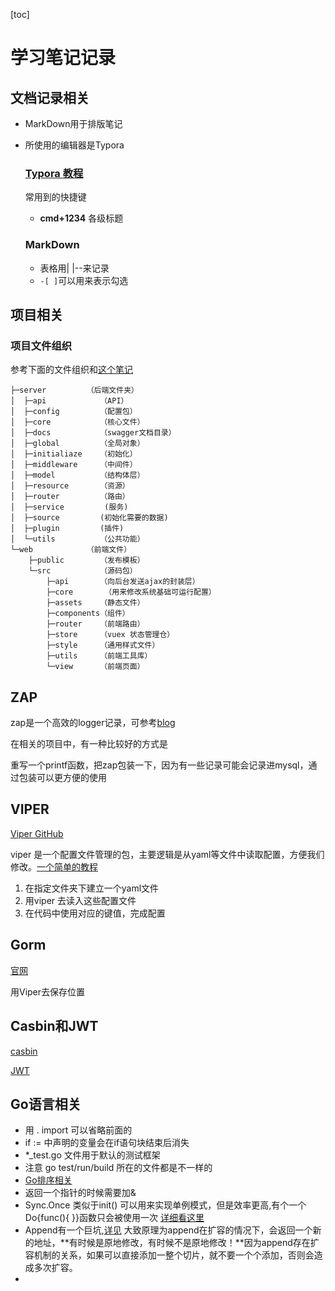 [toc]



# 学习笔记记录

## 文档记录相关

- MarkDown用于排版笔记

- 所使用的编辑器是Typora     

  ### [Typora 教程](https://zhuanlan.zhihu.com/p/293557841)

  常用到的快捷键

  - **cmd+1234**      各级标题
  ### MarkDown
  - 表格用| |--来记录
  - ```-[ ]```可以用来表示勾选

## 项目相关

### 项目文件组织

参考下面的文件组织和[这个笔记](https://www.jianshu.com/p/92919004293d)

    ├─server         （后端文件夹）
    │  ├─api            （API）
    │  ├─config         （配置包）
    │  ├─core           （核心文件）
    │  ├─docs           （swagger文档目录）
    │  ├─global         （全局对象）
    │  ├─initialiaze    （初始化）
    │  ├─middleware     （中间件）
    │  ├─model          （结构体层）
    │  ├─resource       （资源）
    │  ├─router         （路由）
    │  ├─service         (服务)
    │  ├─source         (初始化需要的数据)
    │  ├─plugin         (插件)
    │  └─utils          （公共功能）
    └─web            （前端文件）
        ├─public        （发布模板）
        └─src           （源码包）
            ├─api       （向后台发送ajax的封装层）
            ├─core       （用来修改系统基础可运行配置）
            ├─assets    （静态文件）
            ├─components（组件）
            ├─router    （前端路由）
            ├─store     （vuex 状态管理仓）
            ├─style     （通用样式文件）
            ├─utils     （前端工具库）
            └─view      （前端页面）



##  ZAP

zap是一个高效的logger记录，可参考[blog](https://www.liwenzhou.com/posts/Go/zap/)

在相关的项目中，有一种比较好的方式是

重写一个printf函数，把zap包装一下，因为有一些记录可能会记录进mysql，通过包装可以更方便的使用

## VIPER

[Viper GitHub](https://github.com/spf13/viper)

viper 是一个配置文件管理的包，主要逻辑是从yaml等文件中读取配置，方便我们修改。[一个简单的教程](https://www.liwenzhou.com/posts/Go/viper_tutorial/)

1. 在指定文件夹下建立一个yaml文件
2. 用viper 去读入这些配置文件
3. 在代码中使用对应的键值，完成配置

## Gorm

[官网](https://gorm.io/zh_CN/docs/connecting_to_the_database.html)

用Viper去保存位置



## Casbin和JWT

[casbin](https://github.com/casbin/casbin)

[JWT](https://github.com/pascaldekloe/jwt)




## Go语言相关

- 用 . import 可以省略前面的
- if := 中声明的变量会在if语句块结束后消失
- *_test.go 文件用于默认的测试框架
- 注意 go test/run/build 所在的文件都是不一样的 
- [Go排序相关](https://learnku.com/articles/38269)
- 返回一个指针的时候需要加&
- Sync.Once  类似于init() 可以用来实现单例模式，但是效率更高,有个一个Do{func(){ }}函数只会被使用一次 [详细看这里](https://geektutu.com/post/hpg-sync-once.html)
- Append有一个巨坑,[详见](https://segmentfault.com/a/1190000011016431) 大致原理为append在扩容的情况下，会返回一个新的地址，**有时候是原地修改，有时候不是原地修改！**因为append存在扩容机制的关系，如果可以直接添加一整个切片，就不要一个个添加，否则会造成多次扩容。
- 

